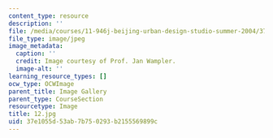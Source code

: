 ```yaml
---
content_type: resource
description: ''
file: /media/courses/11-946j-beijing-urban-design-studio-summer-2004/37e1055d53ab7b750293b2155569899c_12.jpg
file_type: image/jpeg
image_metadata:
  caption: ''
  credit: Image courtesy of Prof. Jan Wampler.
  image-alt: ''
learning_resource_types: []
ocw_type: OCWImage
parent_title: Image Gallery
parent_type: CourseSection
resourcetype: Image
title: 12.jpg
uid: 37e1055d-53ab-7b75-0293-b2155569899c
---
```

